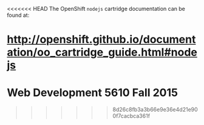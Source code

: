 <<<<<<< HEAD
The OpenShift `nodejs` cartridge documentation can be found at:

http://openshift.github.io/documentation/oo_cartridge_guide.html#nodejs
=======
# Web Development 5610 Fall 2015
>>>>>>> 8d26c8fb3a3b66e9e36e4d21e900f7cacbca361f
